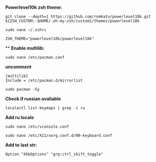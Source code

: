 **Powerlevel10k zsh theme:**
```
git clone --depth=1 https://github.com/romkatv/powerlevel10k.git ${ZSH_CUSTOM:-$HOME/.oh-my-zsh/custom}/themes/powerlevel10k
```
```
sudo nano ~/.zshrc
```
```
ZSH_THEME="powerlevel10k/powerlevel10k"
```
**
**Enable multilib:**
```
sudo nano /etc/pacman.conf
```
**uncomment**
```
[multilib]
Include = /etc/pacman.d/mirrorlist
```
```
sudo pacman -Sy
```

**Check if russian avaliable**
```
localectl list-keymaps | grep -i ru
```

**Add ru locale**
```
sudo nano /etc/vconsole.conf
```
```
sudo nano /etc/X11/xorg.conf.d/00-keyboard.conf
```
**Add to last str:**
```
Option "XkbOptions" "grp:ctrl_shift_toggle"
```
